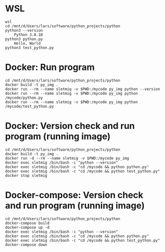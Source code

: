 # WSL
    wsl
    cd /mnt/d/Users/lars/software/python_projects/python
    python3 --version
        Python 3.8.10
    python3 python.py
        Hello, World
    python3 test_python.py

# Docker: Run program
    cd /mnt/d/Users/lars/software/python_projects/python
    docker build -t py_img .
    docker run --rm --name sletmig -v $PWD:/mycode py_img python --version
    docker run --rm --name sletmig -v $PWD:/mycode py_img python /mycode/python.py
    docker run --rm --name sletmig -v $PWD:/mycode py_img python /mycode/test_python.py

# Docker: Version check and run program (running image)
    cd /mnt/d/Users/lars/software/python_projects/python
    docker build -t py_img .
    docker run -d --rm --name sletmig -v $PWD:/mycode py_img
    docker exec sletmig /bin/bash -c "python --version"
    docker exec sletmig /bin/bash -c "cd /mycode && python python.py"
    docker exec sletmig /bin/bash -c "cd /mycode && python test_python.py"
    docker stop sletmig

# Docker-compose: Version check and run program (running image)
    cd /mnt/d/Users/lars/software/python_projects/python
    docker-compose build
    docker-compose up -d
    docker exec sletmig /bin/bash -c "python --version"
    docker exec sletmig /bin/bash -c "cd /mycode && python python.py"
    docker exec sletmig /bin/bash -c "cd /mycode && python test_python.py"
    docker-compose down

